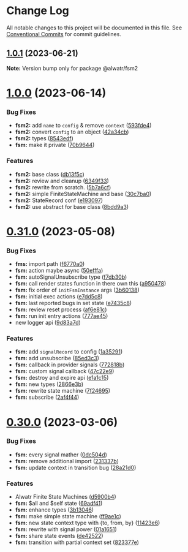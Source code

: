 # Change Log

All notable changes to this project will be documented in this file.
See [Conventional Commits](https://conventionalcommits.org) for commit guidelines.

## [1.0.1](https://github.com/AliMD/alwatr/compare/v1.0.0...v1.0.1) (2023-06-21)

**Note:** Version bump only for package @alwatr/fsm2

# [1.0.0](https://github.com/AliMD/alwatr/compare/v0.32.0...v1.0.0) (2023-06-14)

### Bug Fixes

- **fsm2:** add `name` to `config` & remove `context` ([593fde4](https://github.com/AliMD/alwatr/commit/593fde418de223a2b942d7a63a665b9074939b24))
- **fsm2:** convert `config` to an object ([42a34cb](https://github.com/AliMD/alwatr/commit/42a34cb3c26db823e1e6b51ae497a43ed24ab8c2))
- **fsm2:** types ([8543edf](https://github.com/AliMD/alwatr/commit/8543edfe3688b2ccf207de136d29f272d7e1ab44))
- **fsm:** make it private ([70b9644](https://github.com/AliMD/alwatr/commit/70b96441f205a3e287928997ca427e1851dfebf8))

### Features

- **fsm2:** base class ([db13f5c](https://github.com/AliMD/alwatr/commit/db13f5c95524b16dc0dc003096f555988d5ef379))
- **fsm2:** review and cleanup ([6349f33](https://github.com/AliMD/alwatr/commit/6349f3338beccdca4b2a29adc3dc3feef8888492))
- **fsm2:** rewrite from scratch. ([5b7a6cf](https://github.com/AliMD/alwatr/commit/5b7a6cfd41eae2b73f1469a80ecc24d7063e58c3))
- **fsm2:** simple FiniteStateMachine and base ([30c7ba0](https://github.com/AliMD/alwatr/commit/30c7ba0f78f1df97de0d411c4707c1f1ed8b4d16))
- **fsm2:** StateRecord conf ([e193097](https://github.com/AliMD/alwatr/commit/e193097cd98cb636c4379c8e07ce4e4cd4cfc75c))
- **fsm2:** use abstract for base class ([8bdd9a3](https://github.com/AliMD/alwatr/commit/8bdd9a3f9067f4583674498a26fa5572879541d7))

# [0.31.0](https://github.com/AliMD/alwatr/compare/v0.30.0...v0.31.0) (2023-05-08)

### Bug Fixes

- **fms:** import path ([f6770a0](https://github.com/AliMD/alwatr/commit/f6770a07fdf6855ccd63a85822d44d5ef9c72dee))
- **fsm:** action maybe async ([50efffa](https://github.com/AliMD/alwatr/commit/50efffa34a2ea5a3515561d7425da0c109631f36))
- **fsm:** autoSignalUnsubscribe type ([f7db30b](https://github.com/AliMD/alwatr/commit/f7db30bf5a90ff3d163f036b313a412a5149ff2b))
- **fsm:** call render states function in there own this ([a950478](https://github.com/AliMD/alwatr/commit/a95047811366e375785b2cd8fb176b1176638cab))
- **fsm:** fix order of `initFsmInstance` args ([3b60138](https://github.com/AliMD/alwatr/commit/3b60138ecebcbcb4d732e4d1a3e79f5b8661ae47))
- **fsm:** initial exec actions ([e7dd5c8](https://github.com/AliMD/alwatr/commit/e7dd5c8aaf9760c9856e4392cc899020f7e796d9))
- **fsm:** last reported bugs in set state ([e7435c8](https://github.com/AliMD/alwatr/commit/e7435c870a054b0ec3e4004f13c6db7610610be0))
- **fsm:** review reset process ([af6e81c](https://github.com/AliMD/alwatr/commit/af6e81c068b467d8b3aa96f2431e13ac479f018c))
- **fsm:** run init entry actions ([777ae45](https://github.com/AliMD/alwatr/commit/777ae459f2b77f79696daf3a0ca355d6d78e57d3))
- new logger api ([9d83a7d](https://github.com/AliMD/alwatr/commit/9d83a7dc5c103bc3bb4282dacfd85fa998915300))

### Features

- **fsm:** add `signalRecord` to config ([1a35291](https://github.com/AliMD/alwatr/commit/1a352915fba978da141513517655d1e07350c3ec))
- **fsm:** add unsubscribe ([85ed3c3](https://github.com/AliMD/alwatr/commit/85ed3c3439e1f40c2760f6011df112242f10be06))
- **fsm:** callback in provider signals ([772818b](https://github.com/AliMD/alwatr/commit/772818baa7953b6fbb4d4128fcee76733f42cc2d))
- **fsm:** custom signal callback ([47c22e9](https://github.com/AliMD/alwatr/commit/47c22e92a8a8085148b44b316d649b695ff8071a))
- **fsm:** destroy and expire api ([e1a1c15](https://github.com/AliMD/alwatr/commit/e1a1c150d81f4428718bd18f039235c7fce9caf2))
- **fsm:** new types ([2866e3b](https://github.com/AliMD/alwatr/commit/2866e3bd5ff56fd2b5bddcaed3673a5868bae4bb))
- **fsm:** rewrite state machine ([7f24695](https://github.com/AliMD/alwatr/commit/7f246959e5a80b21c1c4b21e895e75f8fbe56798))
- **fsm:** subscribe ([2af4f44](https://github.com/AliMD/alwatr/commit/2af4f44f0e8a2dee39cde10dcaa3281075632e6a))

# [0.30.0](https://github.com/AliMD/alwatr/compare/v0.29.0...v0.30.0) (2023-03-06)

### Bug Fixes

- **fsm:** every signal mather ([0dc504d](https://github.com/AliMD/alwatr/commit/0dc504dacbb1ec68f154244619d644ff8e43cc04))
- **fsm:** remove additional import ([231337b](https://github.com/AliMD/alwatr/commit/231337b95ee7b046fe35429f50931ddf85be291f))
- **fsm:** update context in transition bug ([28a21d0](https://github.com/AliMD/alwatr/commit/28a21d00d903b6189d814303c72ba6e784852f33))

### Features

- Alwatr Finite State Machines ([d5900b4](https://github.com/AliMD/alwatr/commit/d5900b4ee8685b120188888871405853f5a69417))
- **fsm:** $all and $self state ([69adf41](https://github.com/AliMD/alwatr/commit/69adf41064ca0f55497484c50e298ebc26c42dcc))
- **fsm:** enhance types ([3b13046](https://github.com/AliMD/alwatr/commit/3b130463a102f59c38603b0de470be5c87ee88c9))
- **fsm:** make simple state machine ([ff9ae1c](https://github.com/AliMD/alwatr/commit/ff9ae1ca04156e8b811899ff0f62480e1c37af72))
- **fsm:** new state context type with {to, from, by} ([11423e6](https://github.com/AliMD/alwatr/commit/11423e6a89159b92e82cfd1e774ad37983581090))
- **fsm:** rewrite with signal power ([01a1651](https://github.com/AliMD/alwatr/commit/01a1651e231a817d5eebb54cf84d51d620bfd6e8))
- **fsm:** share state events ([de42522](https://github.com/AliMD/alwatr/commit/de42522a97fdf6be8bee73d91a35820e2a5e6efb))
- **fsm:** transition with partial context set ([823377e](https://github.com/AliMD/alwatr/commit/823377e65028ea3e713f060ae678776c609c1661))
